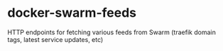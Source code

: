 # docker-swarm-feeds
HTTP endpoints for fetching various feeds from Swarm (traefik domain tags, latest service updates, etc)
